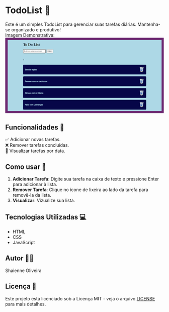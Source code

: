 # TodoList 📝

Este é um simples TodoList para gerenciar suas tarefas diárias. Mantenha-se organizado e produtivo!  
Imagem Demonstrativa:
![Primeira Pagina](https://github.com/shaienne23/To-Do-List/blob/main/img/ToDoList.PNG)

## Funcionalidades 🚀

✅ Adicionar novas tarefas.  
❌ Remover tarefas concluídas.  
📅 Visualizar tarefas por data.


## Como usar 🤔

1. **Adicionar Tarefa**: Digite sua tarefa na caixa de texto e pressione Enter para adicionar à lista.
2. **Remover Tarefa**: Clique no ícone de lixeira ao lado da tarefa para removê-la da lista.
3. **Visualizar**: Vizualize sua lista.

## Tecnologias Utilizadas 💻

- HTML
- CSS
- JavaScript

## Autor 👨‍💻

Shaienne Oliveira

## Licença 📄

Este projeto está licenciado sob a Licença MIT - veja o arquivo [LICENSE](LICENSE) para mais detalhes.

